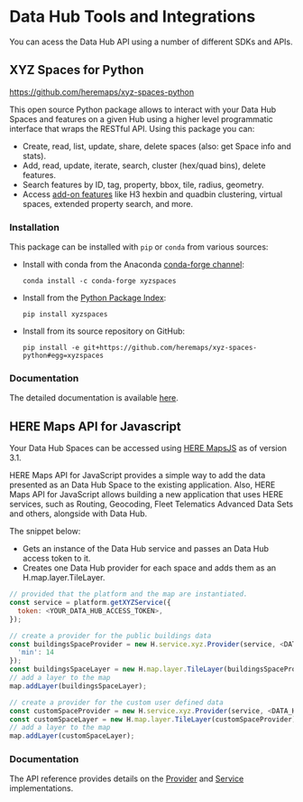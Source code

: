 # Data Hub Tools and Integrations

You can acess the Data Hub API using a number of different SDKs and APIs.

## XYZ Spaces for Python

<https://github.com/heremaps/xyz-spaces-python>

This open source Python package allows to interact with your Data Hub Spaces and features on a given Hub using a higher level programmatic interface that wraps the RESTful API. Using this package you can:

- Create, read, list, update, share, delete spaces (also: get Space info and stats).
- Add, read, update, iterate, search, cluster (hex/quad bins), delete features.
- Search features by ID, tag, property, bbox, tile, radius, geometry.
- Access [add-on features](https://www.here.xyz/cli/datahub_add-on/) like H3 hexbin and quadbin clustering, virtual spaces, extended property search, and more.

### Installation

This package can be installed with `pip` or `conda` from various sources:

- Install with conda from the Anaconda [conda-forge channel](https://anaconda.org/conda-forge/xyzspaces):

    ```console
    conda install -c conda-forge xyzspaces
    ```

- Install from the [Python Package Index](https://pypi.org/project/xyzspaces/):

    ```console
    pip install xyzspaces
    ```

- Install from its source repository on GitHub:

    ```console
    pip install -e git+https://github.com/heremaps/xyz-spaces-python#egg=xyzspaces
    ```

### Documentation

The detailed documentation is available [here](https://xyz-spaces-python.readthedocs.io/en/latest/).

## HERE Maps API for Javascript

Your Data Hub Spaces can be accessed using [HERE MapsJS](https://developer.here.com/documentation/maps/3.1.19.2/dev_guide/topics/xyz-spaces.html) as of version 3.1.

HERE Maps API for JavaScript provides a simple way to add the data presented as an Data Hub Space to the existing application. Also, HERE Maps API for JavaScript allows building a new application that uses HERE services, such as Routing, Geocoding, Fleet Telematics Advanced Data Sets and others, alongside with Data Hub.

The snippet below:

- Gets an instance of the Data Hub service and passes an Data Hub access token to it.
- Creates one Data Hub provider for each space and adds them as an H.map.layer.TileLayer.

```javascript
// provided that the platform and the map are instantiated.
const service = platform.getXYZService({
  token: <YOUR_DATA_HUB_ACCESS_TOKEN>,
});

// create a provider for the public buildings data
const buildingsSpaceProvider = new H.service.xyz.Provider(service, <DATA_HUB_SPACE_ID>, {
  'min': 14
});
const buildingsSpaceLayer = new H.map.layer.TileLayer(buildingsSpaceProvider);
// add a layer to the map
map.addLayer(buildingsSpaceLayer);

// create a provider for the custom user defined data
const customSpaceProvider = new H.service.xyz.Provider(service, <DATA_HUB_SPACE_ID>);
const customSpaceLayer = new H.map.layer.TileLayer(customSpaceProvider);
// add a layer to the map
map.addLayer(customSpaceLayer);
```

### Documentation

The API reference provides details on the [Provider](https://developer.here.com/documentation/maps/3.1.19.2/api_reference/H.service.xyz.Provider.html) and [Service](https://developer.here.com/documentation/maps/3.1.19.2/api_reference/H.service.xyz.Service.html) implementations.
